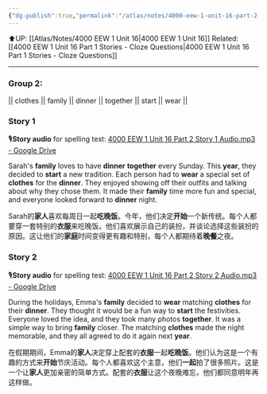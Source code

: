 ```yaml
---
{"dg-publish":true,"permalink":"/atlas/notes/4000-eew-1-unit-16-part-2-stories/","noteIcon":""}
---
```


⬆️UP: [[Atlas/Notes/4000 EEW 1 Unit 16\|4000 EEW 1 Unit 16]]
Related: [[4000 EEW 1 Unit 16 Part 1 Stories - Cloze Questions\|4000 EEW 1 Unit 16 Part 1 Stories - Cloze Questions]]

---
### Group 2: 
|| clothes || family || dinner || together || start || wear ||

### Story 1
🎙️**Story audio** for spelling test: [4000 EEW 1 Unit 16 Part 2 Story 1 Audio.mp3 - Google Drive](https://drive.google.com/file/d/1FmZYd0V7OnPwwmafm0uTBoaEh2DyuG6p/view?usp=drive_link)

Sarah's **family** loves to have **dinner** **together** every Sunday. This **year**, they decided to **start** a new tradition. Each person had to **wear** a special set of **clothes** for the **dinner**. They enjoyed showing off their outfits and talking about why they chose them. It made their **family** time more fun and special, and everyone looked forward to **dinner** night.

Sarah的**家人**喜欢每周日一起**吃晚饭**。今年，他们决定**开始**一个新传统。每个人都要穿一套特别的**衣服**来吃晚饭。他们喜欢展示自己的装扮，并谈论选择这些装扮的原因。这让他们的**家庭**时间变得更有趣和特别，每个人都期待着**晚餐**之夜。
### Story 2
🎙️**Story audio** for spelling test: [4000 EEW 1 Unit 16 Part 2 Story 2 Audio.mp3 - Google Drive](https://drive.google.com/file/d/19Cydboj2aKQbXF_ES21udoTgCTo8W9eS/view?usp=drive_link)

During the holidays, Emma's **family** decided to **wear** matching **clothes** for their **dinner**. They thought it would be a fun way to **start** the festivities. Everyone loved the idea, and they took many photos **together**. It was a simple way to bring **family** closer. The matching **clothes** made the night memorable, and they all agreed to do it again next **year**.

在假期期间，Emma的**家人**决定穿上配套的**衣服**一起**吃晚饭**。他们认为这是一个有趣的方式来**开始**节庆活动。每个人都喜欢这个主意，他们**一起**拍了很多照片。这是一个让**家人**更加亲密的简单方式。配套的**衣服**让这个夜晚难忘，他们都同意明年再这样做。